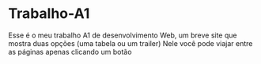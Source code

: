 # Trabalho-A1
Esse é o meu trabalho A1 de desenvolvimento Web, um breve site que mostra duas opções (uma tabela ou um trailer)
Nele você pode viajar entre as páginas apenas clicando um botão 
